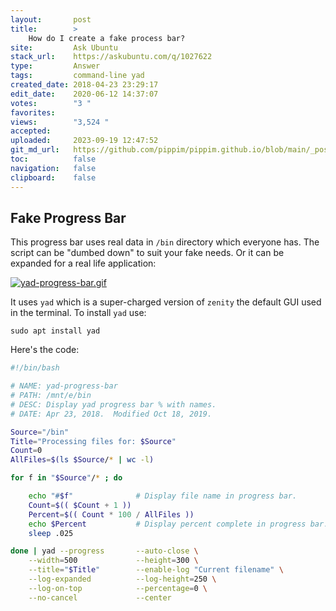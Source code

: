 ```yaml
---
layout:       post
title:        >
    How do I create a fake process bar?
site:         Ask Ubuntu
stack_url:    https://askubuntu.com/q/1027622
type:         Answer
tags:         command-line yad
created_date: 2018-04-23 23:29:17
edit_date:    2020-06-12 14:37:07
votes:        "3 "
favorites:    
views:        "3,524 "
accepted:     
uploaded:     2023-09-19 12:47:52
git_md_url:   https://github.com/pippim/pippim.github.io/blob/main/_posts/2018/2018-04-23-How-do-I-create-a-fake-process-bar_.md
toc:          false
navigation:   false
clipboard:    false
---
```


## Fake Progress Bar

This progress bar uses real data in `/bin` directory which everyone has. The script can be "dumbed down" to suit your fake needs. Or it can be expanded for a real life application:

[![yad-progress-bar.gif][1]][1]

It uses `yad` which is a super-charged version of `zenity` the default GUI used in the terminal. To install `yad` use:

``` 
sudo apt install yad
```

Here's the code:



``` bash
#!/bin/bash

# NAME: yad-progress-bar
# PATH: /mnt/e/bin
# DESC: Display yad progress bar % with names.
# DATE: Apr 23, 2018.  Modified Oct 18, 2019.

Source="/bin"
Title="Processing files for: $Source"
Count=0  
AllFiles=$(ls $Source/* | wc -l)

for f in "$Source"/* ; do

    echo "#$f"              # Display file name in progress bar.
    Count=$(( $Count + 1 ))
    Percent=$(( Count * 100 / AllFiles ))
    echo $Percent           # Display percent complete in progress bar.
    sleep .025

done | yad --progress       --auto-close \
    --width=500             --height=300 \
    --title="$Title"        --enable-log "Current filename" \
    --log-expanded          --log-height=250 \
    --log-on-top            --percentage=0 \
    --no-cancel             --center
```


  [1]: https://i.stack.imgur.com/NRp3o.gif
